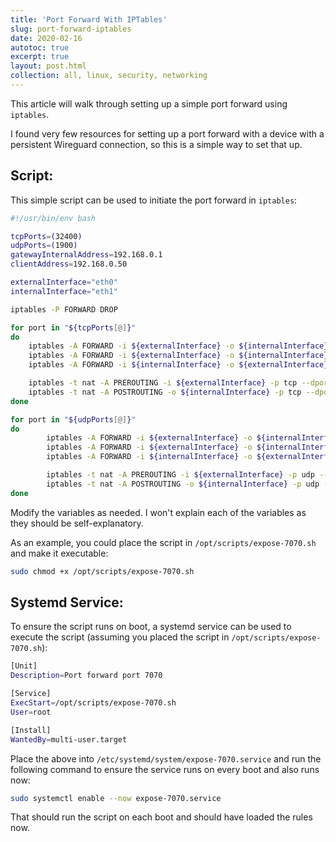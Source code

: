 ```yaml
---
title: 'Port Forward With IPTables'
slug: port-forward-iptables
date: 2020-02-16
autotoc: true
excerpt: true
layout: post.html
collection: all, linux, security, networking
---
```


This article will walk through setting up a simple port forward using `iptables`. 

I found very few resources for setting up a port forward with a device with a persistent Wireguard connection, so this is a simple way to set that up.

## Script:

This simple script can be used to initiate the port forward in `iptables`:

```bash
#!/usr/bin/env bash

tcpPorts=(32400)
udpPorts=(1900)
gatewayInternalAddress=192.168.0.1
clientAddress=192.168.0.50

externalInterface="eth0"
internalInterface="eth1"

iptables -P FORWARD DROP

for port in "${tcpPorts[@]}"
do
	iptables -A FORWARD -i ${externalInterface} -o ${internalInterface} -p tcp --syn --dport ${port} -m conntrack --ctstate NEW -j ACCEPT -w
	iptables -A FORWARD -i ${externalInterface} -o ${internalInterface} -m conntrack --ctstate ESTABLISHED,RELATED -j ACCEPT -w
	iptables -A FORWARD -i ${internalInterface} -o ${externalInterface} -m conntrack --ctstate ESTABLISHED,RELATED -j ACCEPT -w

	iptables -t nat -A PREROUTING -i ${externalInterface} -p tcp --dport ${port} -j DNAT --to-destination ${clientAddress} -w
	iptables -t nat -A POSTROUTING -o ${internalInterface} -p tcp --dport ${port} -d ${clientAddress} -j SNAT --to-source ${gatewayInternalAddress} -w
done

for port in "${udpPorts[@]}"
do
        iptables -A FORWARD -i ${externalInterface} -o ${internalInterface} -p udp --dport ${port} -m conntrack --ctstate NEW -j ACCEPT -w
        iptables -A FORWARD -i ${externalInterface} -o ${internalInterface} -m conntrack --ctstate ESTABLISHED,RELATED -j ACCEPT -w
        iptables -A FORWARD -i ${internalInterface} -o ${externalInterface} -m conntrack --ctstate ESTABLISHED,RELATED -j ACCEPT -w

        iptables -t nat -A PREROUTING -i ${externalInterface} -p udp --dport ${port} -j DNAT --to-destination ${clientAddress} -w
        iptables -t nat -A POSTROUTING -o ${internalInterface} -p udp --dport ${port} -d ${clientAddress} -j SNAT --to-source ${gatewayInternalAddress} -w
done
```

Modify the variables as needed. I won't explain each of the variables as they should be self-explanatory.

As an example, you could place the script in `/opt/scripts/expose-7070.sh` and make it executable:

```bash
sudo chmod +x /opt/scripts/expose-7070.sh
```


## Systemd Service:

To ensure the script runs on boot, a systemd service can be used to execute the script (assuming you placed the script in `/opt/scripts/expose-7070.sh`):


```bash
[Unit]
Description=Port forward port 7070

[Service]
ExecStart=/opt/scripts/expose-7070.sh
User=root

[Install]
WantedBy=multi-user.target
```

Place the above into `/etc/systemd/system/expose-7070.service` and run the following command to ensure the service runs on every boot and also runs now:

```bash
sudo systemctl enable --now expose-7070.service
```


That should run the script on each boot and should have loaded the rules now.
